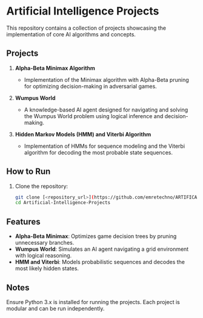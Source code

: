 # Artificial Intelligence Projects

This repository contains a collection of projects showcasing the implementation of core AI algorithms and concepts.

## Projects

1. **Alpha-Beta Minimax Algorithm**  
   - Implementation of the Minimax algorithm with Alpha-Beta pruning for optimizing decision-making in adversarial games.

2. **Wumpus World**  
   - A knowledge-based AI agent designed for navigating and solving the Wumpus World problem using logical inference and decision-making.

3. **Hidden Markov Models (HMM) and Viterbi Algorithm**  
   - Implementation of HMMs for sequence modeling and the Viterbi algorithm for decoding the most probable state sequences.

## How to Run
1. Clone the repository:
   ```bash
   git clone [<repository_url>](https://github.com/emretechno/ARTIFICAL-INTELLIGENCE-JAVA-/tree/main)
   cd Artificial-Intelligence-Projects

## Features

- **Alpha-Beta Minimax**: Optimizes game decision trees by pruning unnecessary branches.
- **Wumpus World**: Simulates an AI agent navigating a grid environment with logical reasoning.
- **HMM and Viterbi**: Models probabilistic sequences and decodes the most likely hidden states.

## Notes
Ensure Python 3.x is installed for running the projects.
Each project is modular and can be run independently.
